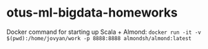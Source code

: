 # otus-ml-bigdata-homeworks

Docker command for starting up Scala + Almond: `docker run -it -v $(pwd):/home/jovyan/work -p 8888:8888 almondsh/almond:latest`
